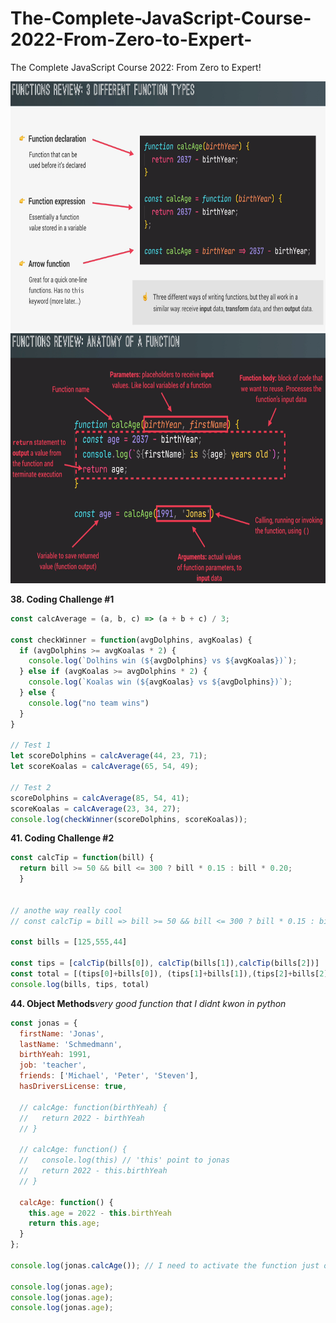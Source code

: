 # The-Complete-JavaScript-Course-2022-From-Zero-to-Expert-
The Complete JavaScript Course 2022: From Zero to Expert!

<img src="/images/3_different_function_types.png" width="650" height="400" >

<img src="/images/anatomy_of _a_function.png" width="650" height="400" >

**38. Coding Challenge #1**

```js
const calcAverage = (a, b, c) => (a + b + c) / 3;

const checkWinner = function(avgDolphins, avgKoalas) {
  if (avgDolphins >= avgKoalas * 2) {
    console.log(`Dolhins win (${avgDolphins} vs ${avgKoalas})`);
  } else if (avgKoalas >= avgDolphins * 2) {
    console.log(`Koalas win (${avgKoalas} vs ${avgDolphins})`);
  } else {
    console.log("no team wins")
  }
}

// Test 1
let scoreDolphins = calcAverage(44, 23, 71);
let scoreKoalas = calcAverage(65, 54, 49);

// Test 2
scoreDolphins = calcAverage(85, 54, 41);
scoreKoalas = calcAverage(23, 34, 27);
console.log(checkWinner(scoreDolphins, scoreKoalas));

```

**41. Coding Challenge #2**
```js
const calcTip = function(bill) {
  return bill >= 50 && bill <= 300 ? bill * 0.15 : bill * 0.20;
  } 


// anothe way really cool
// const calcTip = bill => bill >= 50 && bill <= 300 ? bill * 0.15 : bill * 0.20;

const bills = [125,555,44]

const tips = [calcTip(bills[0]), calcTip(bills[1]),calcTip(bills[2])]
const total = [(tips[0]+bills[0]), (tips[1]+bills[1]),(tips[2]+bills[2])]
console.log(bills, tips, total)

```
**44. Object Methods**<em>very good function that I didnt kwon in python</em>

```js
const jonas = {
  firstName: 'Jonas', 
  lastName: 'Schmedmann',
  birthYeah: 1991,
  job: 'teacher',
  friends: ['Michael', 'Peter', 'Steven'],
  hasDriversLicense: true,

  // calcAge: function(birthYeah) {
  //   return 2022 - birthYeah
  // }

  // calcAge: function() {
  //   console.log(this) // 'this' point to jonas
  //   return 2022 - this.birthYeah
  // }

  calcAge: function() {
    this.age = 2022 - this.birthYeah
    return this.age;
  }
};

console.log(jonas.calcAge()); // I need to activate the function just ones, then the new variable is created and I save computer time

console.log(jonas.age);
console.log(jonas.age);
console.log(jonas.age);
